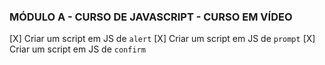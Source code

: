 ### MÓDULO A - CURSO DE JAVASCRIPT - CURSO EM VÍDEO

[X] Criar um script em JS de `alert`
[X] Criar um script em JS de `prompt`
[X] Criar um script em JS de `confirm`